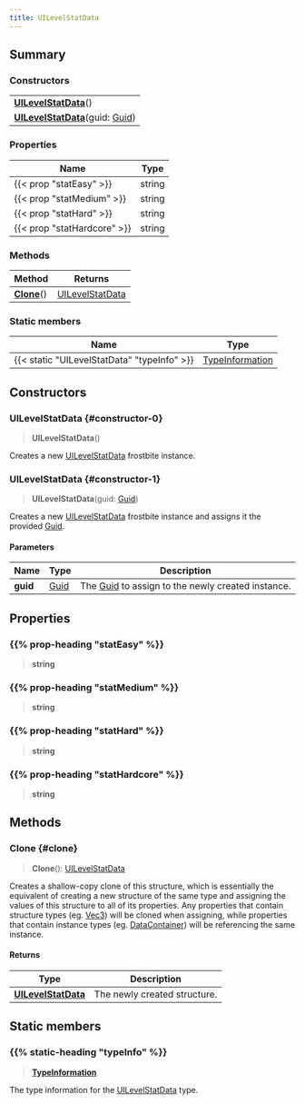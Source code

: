 ```yaml
---
title: UILevelStatData
---
```


## Summary

### Constructors

|  |
| --- |
| **[UILevelStatData](#constructor-0)**() |
| **[UILevelStatData](#constructor-1)**(guid: [Guid](/vext/ref/shared/type/guid)) |

### Properties

| Name | Type |
| ---- | ---- |
| {{< prop "statEasy" >}} | string |
| {{< prop "statMedium" >}} | string |
| {{< prop "statHard" >}} | string |
| {{< prop "statHardcore" >}} | string |

### Methods

| Method | Returns |
| ------ | ------- |
| **[Clone](#clone)**() | [UILevelStatData](/vext/ref/fb/uilevelstatdata) |

### Static members

| Name | Type |
| ---- | ---- |
| {{< static "UILevelStatData" "typeInfo" >}} | [TypeInformation](/vext/ref/shared/type/typeinformation) |

## Constructors

### UILevelStatData {#constructor-0}

> **UILevelStatData**()

Creates a new [UILevelStatData](/vext/ref/fb/uilevelstatdata) frostbite instance.

### UILevelStatData {#constructor-1}

> **UILevelStatData**(guid: [Guid](/vext/ref/shared/type/guid))

Creates a new [UILevelStatData](/vext/ref/fb/uilevelstatdata) frostbite instance and assigns it the provided [Guid](/vext/ref/shared/type/guid).

#### Parameters

| Name | Type | Description |
| ---- | ---- | ----------- |
| **guid** | [Guid](/vext/ref/shared/type/guid) | The [Guid](/vext/ref/shared/type/guid) to assign to the newly created instance. |

## Properties

### {{% prop-heading "statEasy" %}}

> **string**

### {{% prop-heading "statMedium" %}}

> **string**

### {{% prop-heading "statHard" %}}

> **string**

### {{% prop-heading "statHardcore" %}}

> **string**

## Methods

### Clone {#clone}

> **Clone**(): [UILevelStatData](/vext/ref/fb/uilevelstatdata)

Creates a shallow-copy clone of this structure, which is essentially the equivalent of creating a new structure of the same type and assigning the values of this structure to all of its properties. Any properties that contain structure types (eg. [Vec3](/vext/ref/shared/type/vec3)) will be cloned when assigning, while properties that contain instance types (eg. [DataContainer](/vext/ref/shared/type/datacontainer)) will be referencing the same instance.

#### Returns

| Type | Description |
| ---- | ----------- |
| **[UILevelStatData](/vext/ref/fb/uilevelstatdata)** | The newly created structure. |

## Static members

### {{% static-heading "typeInfo" %}}

> **[TypeInformation](/vext/ref/shared/type/typeinformation)**

The type information for the [UILevelStatData](/vext/ref/fb/uilevelstatdata) type.

